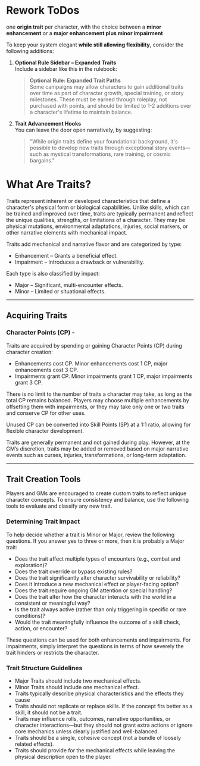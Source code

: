 # Rework ToDos
one **origin trait** per character, with the choice between a **minor enhancement** or a **major enhancement plus minor impairment**

To keep your system elegant **while still allowing flexibility**, consider the following additions:

1. **Optional Rule Sidebar – Expanded Traits**  
    Include a sidebar like this in the rulebook:
    
    > **Optional Rule: Expanded Trait Paths**  
    > Some campaigns may allow characters to gain additional traits over time as part of character growth, special training, or story milestones. These must be earned through roleplay, not purchased with points, and should be limited to 1-2 additions over a character's lifetime to maintain balance.
    
2. **Trait Advancement Hooks**  
    You can leave the door open narratively, by suggesting:
    
    > "While origin traits define your foundational background, it's possible to develop new traits through exceptional story events—such as mystical transformations, rare training, or cosmic bargains."

# What Are Traits?
Traits represent inherent or developed characteristics that define a character's physical form or biological capabilities. Unlike skills, which can be trained and improved over time, traits are typically permanent and reflect the unique qualities, strengths, or limitations of a character. They may be physical mutations, environmental adaptations, injuries, social markers, or other narrative elements with mechanical impact.

Traits add mechanical and narrative flavor and are categorized by type:
- Enhancement – Grants a beneficial effect.
- Impairment – Introduces a drawback or vulnerability.

Each type is also classified by impact:
- Major – Significant, multi-encounter effects.
- Minor – Limited or situational effects.

---
## Acquiring Traits
### Character Points (CP) - 
Traits are acquired by spending or gaining Character Points (CP) during character creation:
- Enhancements cost CP. Minor enhancements cost 1 CP, major enhancements cost 3 CP.
- Impairments grant CP. Minor impairments grant 1 CP, major impairments grant 3 CP.

There is no limit to the number of traits a character may take, as long as the total CP remains balanced. Players may choose multiple enhancements by offsetting them with impairments, or they may take only one or two traits and conserve CP for other uses.

Unused CP can be converted into Skill Points (SP) at a 1:1 ratio, allowing for flexible character development.

Traits are generally permanent and not gained during play. However, at the GM’s discretion, traits may be added or removed based on major narrative events such as curses, injuries, transformations, or long-term adaptation.

---
## Trait Creation Tools
Players and GMs are encouraged to create custom traits to reflect unique character concepts. To ensure consistency and balance, use the following tools to evaluate and classify any new trait.

### Determining Trait Impact
To help decide whether a trait is Minor or Major, review the following questions. If you answer yes to three or more, then it is probably a Major trait:
- Does the trait affect multiple types of encounters (e.g., combat and exploration)?
- Does the trait override or bypass existing rules?
- Does the trait significantly alter character survivability or reliability?
- Does it introduce a new mechanical effect or player-facing option?
- Does the trait require ongoing GM attention or special handling?
- Does the trait alter how the character interacts with the world in a consistent or meaningful way?
- Is the trait always active (rather than only triggering in specific or rare conditions)?
- Would the trait meaningfully influence the outcome of a skill check, action, or encounter?

These questions can be used for both enhancements and impairments. For impairments, simply interpret the questions in terms of how severely the trait hinders or restricts the character.

### Trait Structure Guidelines
- Major Traits should include two mechanical effects.
- Minor Traits should include one mechanical effect.
- Traits typically describe physical characteristics and the effects they cause
- Traits should not replicate or replace skills. If the concept fits better as a skill, it should not be a trait.
- Traits may influence rolls, outcomes, narrative opportunities, or character interactions—but they should not grant extra actions or ignore core mechanics unless clearly justified and well-balanced.
- Traits should be a single, cohesive concept (not a bundle of loosely related effects).
- Traits should provide for the mechanical effects while leaving the physical description open to the player.